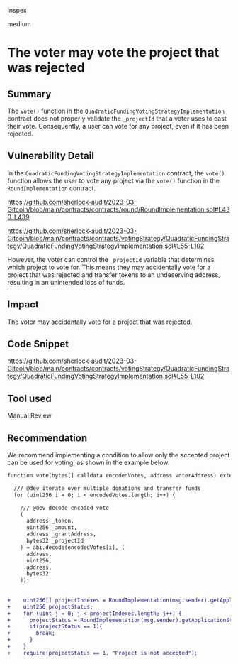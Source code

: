 Inspex

medium

# The voter may vote the project that was rejected

## Summary
The `vote()` function in the `QuadraticFundingVotingStrategyImplementation` contract does not properly validate the `_projectId` that a voter uses to cast their vote. Consequently, a user can vote for any project, even if it has been rejected.

## Vulnerability Detail
In the `QuadraticFundingVotingStrategyImplementation` contract, the `vote()` function allows the user to vote any project via the `vote()` function in the `RoundImplementation` contract.

https://github.com/sherlock-audit/2023-03-Gitcoin/blob/main/contracts/contracts/round/RoundImplementation.sol#L430-L439

https://github.com/sherlock-audit/2023-03-Gitcoin/blob/main/contracts/contracts/votingStrategy/QuadraticFundingStrategy/QuadraticFundingVotingStrategyImplementation.sol#L55-L102

However, the voter can control the `_projectId` variable that determines which project to vote for. This means they may accidentally vote for a project that was rejected and transfer tokens to an undeserving address, resulting in an unintended loss of funds.

## Impact
The voter may accidentally vote for a project that was rejected.

## Code Snippet
https://github.com/sherlock-audit/2023-03-Gitcoin/blob/main/contracts/contracts/votingStrategy/QuadraticFundingStrategy/QuadraticFundingVotingStrategyImplementation.sol#L55-L102

## Tool used
Manual Review

## Recommendation
We recommend implementing a condition to allow only the accepted project can be used for voting, as shown in the example below.

```diff
function vote(bytes[] calldata encodedVotes, address voterAddress) external override payable nonReentrant isRoundContract {

  /// @dev iterate over multiple donations and transfer funds
  for (uint256 i = 0; i < encodedVotes.length; i++) {

    /// @dev decode encoded vote
    (
      address _token,
      uint256 _amount,
      address _grantAddress,
      bytes32 _projectId
    ) = abi.decode(encodedVotes[i], (
      address,
      uint256,
      address,
      bytes32
    ));
    
    
+    uint256[] projectIndexes = RoundImplementation(msg.sender).getApplicationIndexesByProjectID(_projectId);
+    uint256 projectStatus;
+    for (uint j = 0; j < projectIndexes.length; j++) {
+      projectStatus = RoundImplementation(msg.sender).getApplicationStatus(projectIndexes[j]);
+      if(projectStatus == 1){
+        break;
+      }
+    }
+    require(projectStatus == 1, "Project is not accepted");
```